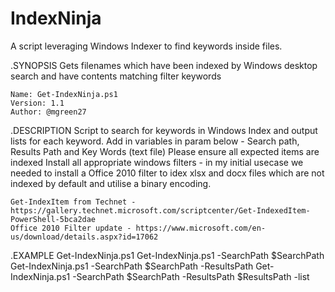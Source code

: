 # IndexNinja
A script leveraging Windows Indexer to find keywords inside files.

.SYNOPSIS
    Gets filenames which have been indexed by Windows desktop search and have contents matching filter keywords
        
    Name: Get-IndexNinja.ps1
    Version: 1.1
    Author: @mgreen27

.DESCRIPTION
    Script to search for keywords in Windows Index and output lists for each keyword.
    Add in variables in param below - Search path, Results Path and Key Words (text file)
    Please ensure all expected items are indexed
    Install all appropriate windows filters - in my initial usecase we needed to install a Office 2010 filter to idex xlsx and docx files which are not indexed by default and utilise a binary encoding.

    Get-IndexItem from Technet - https://gallery.technet.microsoft.com/scriptcenter/Get-IndexedItem-PowerShell-5bca2dae
    Office 2010 Filter update - https://www.microsoft.com/en-us/download/details.aspx?id=17062
    
.EXAMPLE
    Get-IndexNinja.ps1
    Get-IndexNinja.ps1 -SearchPath $SearchPath 
    Get-IndexNinja.ps1 -SearchPath $SearchPath -ResultsPath
    Get-IndexNinja.ps1 -SearchPath $SearchPath -ResultsPath $ResultsPath -list 
